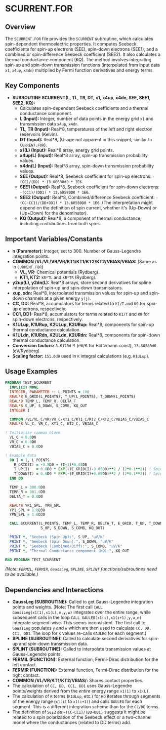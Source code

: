 # SCURRENT.FOR

## Overview

The `SCURRENT.FOR` file provides the `SCURRENT` subroutine, which calculates spin-dependent thermoelectric properties. It computes Seebeck coefficients for spin-up electrons (SEE), spin-down electrons (SEE1), and a combined or spin-difference Seebeck coefficient (SEE2). It also calculates a thermal conductance component (KQ). The method involves integrating spin-up and spin-down transmission functions (interpolated from input data `x1`, `x4up`, `x4dn`) multiplied by Fermi function derivatives and energy terms.

## Key Components

*   **SUBROUTINE SCURRENT(L, TL, TR, DT, x1, x4up, x4dn, SEE, SEE1, SEE2, KQ):**
    *   Calculates spin-dependent Seebeck coefficients and a thermal conductance component.
    *   **L (Input):** Integer, number of data points in the energy grid `x1` and transmission data `x4up`, `x4dn`.
    *   **TL, TR (Input):** Real*8, temperatures of the left and right electron reservoirs (Kelvin).
    *   **DT (Input):** Real*8, (Usage not apparent in this snippet, similar to `CURRENT.FOR`).
    *   **x1(L) (Input):** Real*8 array, energy grid points.
    *   **x4up(L) (Input):** Real*8 array, spin-up transmission probability values.
    *   **x4dn(L) (Input):** Real*8 array, spin-down transmission probability values.
    *   **SEE (Output):** Real*8, Seebeck coefficient for spin-up electrons: `-(CC)/(DD) * 13.60580d0 * 1E6`.
    *   **SEE1 (Output):** Real*8, Seebeck coefficient for spin-down electrons: `-(CC1)/(DD1) * 13.60580D0 * 1E6`.
    *   **SEE2 (Output):** Real*8, Combined/difference Seebeck coefficient: `-(CC-CC1)/(DD+DD1) * 13.60580D0 * 1E6`. (The interpretation might depend on the definition of spin current, whether it's (Up-Down) or (Up+Down) for the denominator).
    *   **KQ (Output):** Real*8, a component of thermal conductance, including contributions from both spins.

## Important Variables/Constants

*   **n (Parameter):** Integer, set to 300. Number of Gauss-Legendre integration points.
*   **COMMON /VL/VL/VR/VR/KT1/KT1/KT2/KT2/VBIAS/VBIAS:** (Same as in `CURRENT.FOR`)
    *   **VL, VR:** Chemical potentials (Rydberg).
    *   **KT1, KT2:** `kB*TL` and `kB*TR` (Rydberg).
*   **y2up(L), y2dn(L):** Real*8 arrays, store second derivatives for spline interpolation of spin-up and spin-down transmissions.
*   **xup, xdn:** Real*8, interpolated transmission values for spin-up and spin-down channels at a given energy `y(j)`.
*   **CC, DD:** Real*8, accumulators for terms related to `K1/T` and `K0` for spin-up electrons, respectively.
*   **CC1, DD1:** Real*8, accumulators for terms related to `K1/T` and `K0` for spin-down electrons, respectively.
*   **K1ULup, K1URup, K2ULup, K2URup:** Real*8, components for spin-up thermal conductance calculation.
*   **K1ULdn, K1URdn, K2ULdn, K2URdn:** Real*8, components for spin-down thermal conductance calculation.
*   **Conversion factors:** `8.6170d-5` (eV/K for Boltzmann const), `13.60580d0` (eV/Rydberg).
*   **Scaling factor:** `151.0d0` used in `K` integral calculations (e.g. `K1ULup`).

## Usage Examples

```fortran
PROGRAM TEST_SCURRENT
  IMPLICIT NONE
  INTEGER, PARAMETER :: L_POINTS = 100
  REAL*8 E_GRID(L_POINTS), T_UP(L_POINTS), T_DOWN(L_POINTS)
  REAL*8 TEMP_L, TEMP_R, DELTA_T
  REAL*8 S_UP, S_DOWN, S_COMB, KQ_OUT
  INTEGER I

  COMMON /VL/VL_C/VR/VR_C/KT1_C/KT1_C/KT2_C/KT2_C/VBIAS_C/VBIAS_C
  REAL*8 VL_C, VR_C, KT1_C, KT2_C, VBIAS_C

! Initialize common block
  VL_C = 0.0D0
  VR_C = 0.0D0
  VBIAS_C = 0.0D0

! Example data
  DO I = 1, L_POINTS
    E_GRID(I) = -0.5D0 + (I-1)*0.01D0
    T_UP(I)   = 0.8D0 * EXP(-(E_GRID(I)-0.05D0)**2 / (2*0.1**2)) ! Spin-up transmission
    T_DOWN(I) = 0.6D0 * EXP(-(E_GRID(I)+0.05D0)**2 / (2*0.1**2)) ! Spin-down transmission
  END DO

  TEMP_L = 300.0D0
  TEMP_R = 301.0D0
  DELTA_T = 0.0D0

  REAL*8 YP1_SPL, YPN_SPL
  YP1_SPL = 1.0D30
  YPN_SPL = 1.0D30

  CALL SCURRENT(L_POINTS, TEMP_L, TEMP_R, DELTA_T, E_GRID, T_UP, T_DOWN, &
                S_UP, S_DOWN, S_COMB, KQ_OUT)

  PRINT *, "Seebeck (Spin Up):", S_UP, "uV/K"
  PRINT *, "Seebeck (Spin Down):", S_DOWN, "uV/K"
  PRINT *, "Seebeck (Combined/Diff):", S_COMB, "uV/K"
  PRINT *, "Thermal Conductance component (KQ):", KQ_OUT

END PROGRAM TEST_SCURRENT
```
*(Note: `FERMIL`, `FERMIR`, `GaussLeg`, `SPLINE`, `SPLINT` functions/subroutines need to be available.)*

## Dependencies and Interactions

*   **GaussLeg (SUBROUTINE):** Called to get Gauss-Legendre integration points and weights. (Note: The first call `CALL GaussLeg(x1(1),x1(L),n,y,w)` integrates over the entire range, while subsequent calls in the loop `CALL GAULEG(x1(i),x1(i+1),y,w,n)` integrate segment-wise. This seems inconsistent. The first call to `GaussLeg` populates `y` and `w` which are then used to calculate `CC, DD, CC1, DD1`. The loop for `K` values re-calls `GAULEG` for each segment.)
*   **SPLINE (SUBROUTINE):** Called to calculate second derivatives for spin-up and spin-down transmission data.
*   **SPLINT (SUBROUTINE):** Called to interpolate transmission values at Gauss-Legendre points.
*   **FERMIL (FUNCTION):** External function, Fermi-Dirac distribution for the left contact.
*   **FERMIR (FUNCTION):** External function, Fermi-Dirac distribution for the right contact.
*   **COMMON /VL/VR/KT1/KT2/VBIAS/:** Shares contact properties.
*   The calculation of `CC, DD, CC1, DD1` uses Gauss-Legendre points/weights derived from the *entire* energy range `x1(1)` to `x1(L)`.
*   The calculation of `K` terms (`K1ULup`, etc.) for `KQ` iterates through segments of the energy range (`x1(i)` to `x1(i+1)`) and calls `GAULEG` for each segment. This is a different integration scheme than for the `CC/DD` terms.
*   The definition of `SEE2` as `-(CC-CC1)/(DD+DD1)` suggests it might be related to a spin polarization of the Seebeck effect or a two-channel model where the conductances (related to DD terms) add.
```
